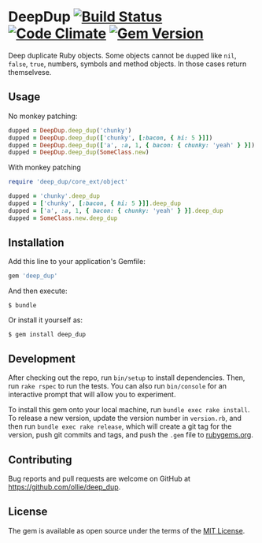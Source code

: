 # DeepDup [![Build Status](https://img.shields.io/travis/ollie/deep_dup/master.svg)](https://travis-ci.org/ollie/deep_dup) [![Code Climate](https://img.shields.io/codeclimate/github/ollie/deep_dup.svg)](https://codeclimate.com/github/ollie/deep_dup) [![Gem Version](https://img.shields.io/gem/v/deep_dup.svg)](https://rubygems.org/gems/deep_dup)

Deep duplicate Ruby objects. Some objects cannot be `dup`ped like `nil`,
`false`, `true`, numbers, symbols and method objects. In those cases
return themselvese.

## Usage

No monkey patching:

```ruby
dupped = DeepDup.deep_dup('chunky')
dupped = DeepDup.deep_dup(['chunky', [:bacon, { hi: 5 }]])
dupped = DeepDup.deep_dup(['a', :a, 1, { bacon: { chunky: 'yeah' } }])
dupped = DeepDup.deep_dup(SomeClass.new)
```

With monkey patching

```ruby
require 'deep_dup/core_ext/object'

dupped = 'chunky'.deep_dup
dupped = ['chunky', [:bacon, { hi: 5 }]].deep_dup
dupped = ['a', :a, 1, { bacon: { chunky: 'yeah' } }].deep_dup
dupped = SomeClass.new.deep_dup
```
## Installation

Add this line to your application's Gemfile:

```ruby
gem 'deep_dup'
```

And then execute:

    $ bundle

Or install it yourself as:

    $ gem install deep_dup

## Development

After checking out the repo, run `bin/setup` to install dependencies. Then, run `rake rspec` to run the tests. You can also run `bin/console` for an interactive prompt that will allow you to experiment.

To install this gem onto your local machine, run `bundle exec rake install`. To release a new version, update the version number in `version.rb`, and then run `bundle exec rake release`, which will create a git tag for the version, push git commits and tags, and push the `.gem` file to [rubygems.org](https://rubygems.org).

## Contributing

Bug reports and pull requests are welcome on GitHub at https://github.com/ollie/deep_dup.

## License

The gem is available as open source under the terms of the [MIT License](http://opensource.org/licenses/MIT).
